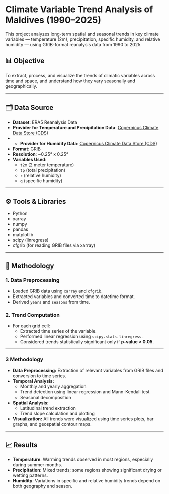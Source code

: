 # Climate Variable Trend Analysis of Maldives (1990–2025)

This project analyzes long-term spatial and seasonal trends in key climate variables — temperature (2m), precipitation, specific humidity, and relative humidity — using GRIB-format reanalysis data from 1990 to 2025.

## 📊 Objective

To extract, process, and visualize the trends of climatic variables across time and space, and understand how they vary seasonally and geographically.

---

## 🗂️ Data Source

- **Dataset**: ERA5 Reanalysis Data
- **Provider for Temperature and Precipitation Data**: [Copernicus Climate Data Store (CDS)](https://cds.climate.copernicus.eu/datasets/reanalysis-era5-single-levels?tab=download)
- - **Provider for Humidity Data**: [Copernicus Climate Data Store (CDS)](https://cds.climate.copernicus.eu/datasets/reanalysis-era5-pressure-levels?tab=download)
- **Format**: GRIB
- **Resolution**: ~0.25° x 0.25°
- **Variables Used**:
  - `t2m` (2 meter temperature)
  - `tp` (total precipitation)
  - `r` (relative humidity)
  - `q` (specific humidity)

---

## ⚙️ Tools & Libraries

- Python
- xarray
- numpy
- pandas
- matplotlib
- scipy (linregress)
- cfgrib (for reading GRIB files via xarray)

---

## 📌 Methodology

### 1. **Data Preprocessing**
- Loaded GRIB data using `xarray` and `cfgrib`.
- Extracted variables and converted time to datetime format.
- Derived `years` and `seasons` from time.

### 2. **Trend Computation**
- For each grid cell:
  - Extracted time series of the variable.
  - Performed linear regression using `scipy.stats.linregress`.
  - Considered trends statistically significant only if **p-value < 0.05**.
 
---


### 3  **Methodology**
- **Data Preprocessing:** Extraction of relevant variables from GRIB files and conversion to time series.
- **Temporal Analysis:**
  - Monthly and yearly aggregation
  - Trend detection using linear regression and Mann-Kendall test
  - Seasonal decomposition
- **Spatial Analysis:**
  - Latitudinal trend extraction
  - Trend slope calculation and plotting
- **Visualization:** All trends were visualized using time series plots, bar graphs, and geospatial contour maps.

---

## 📈 Results

- **Temperature**: Warming trends observed in most regions, especially during summer months.
- **Precipitation**: Mixed trends; some regions showing significant drying or wetting patterns.
- **Humidity**: Variations in specific and relative humidity trends depend on both geography and season.


